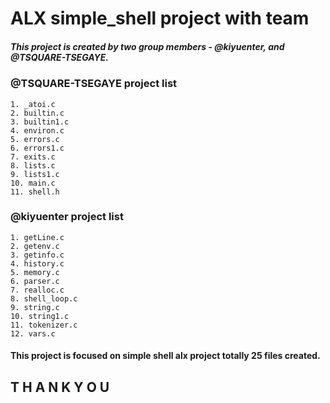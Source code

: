 # ALX simple_shell project with team  

  
##### This project is created by two group members - @kiyuenter, and @TSQUARE-TSEGAYE.  
  
### @TSQUARE-TSEGAYE project list  
	1. _atoi.c  
	2. builtin.c
	3. builtin1.c
	4. environ.c
	5. errors.c
	6. errors1.c
	7. exits.c  
	8. lists.c  
	9. lists1.c  
	10. main.c
	11. shell.h  
  
### @kiyuenter project list  
	1. getLine.c
	2. getenv.c
	3. getinfo.c
	4. history.c
	5. memory.c
	6. parser.c  
	7. realloc.c  
	8. shell_loop.c
	9. string.c
	10. string1.c  
	11. tokenizer.c  
	12. vars.c  
  
#### This project is focused on simple shell alx project totally 25 files created.  
  
## T H A N K Y O U
